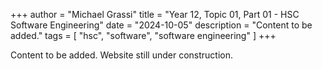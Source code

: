 +++
author = "Michael Grassi"
title = "Year 12, Topic 01, Part 01 - HSC Software Engineering"
date = "2024-10-05"
description = "Content to be added."
tags = [
    "hsc",
    "software",
    "software engineering"
]
+++

Content to be added. Website still under construction.
